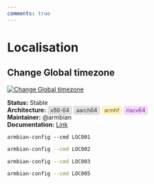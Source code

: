 ```yaml
---
comments: true
---
```


# Localisation

## Change Global timezone


<!--- section image START from tools/include/images/LOC001.png --->
[![Change Global timezone](/images/LOC001.png)](#)
<!--- section image STOP from tools/include/images/LOC001.png --->

__Status:__ Stable  
__Architecture:__ <span style="background-color:#e0e0e0; color:#333333; padding:3px 6px; border-radius:4px; font-size:90%;">x86-64</span> <span style="background-color:#e0e0e0; color:#333333; padding:3px 6px; border-radius:4px; font-size:90%;">aarch64</span> <span style="background-color:#fff3bf; color:#7c4d00; padding:3px 6px; border-radius:4px; font-size:90%;">armhf</span> <span style="background-color:#f3d9fa; color:#6a1b9a; padding:3px 6px; border-radius:4px; font-size:90%;">riscv64</span>  
__Maintainer:__ @armbian  
__Documentation:__ [Link](https://forum.armbian.com/)  

~~~ custombash
armbian-config --cmd LOC001
~~~


~~~ bash title="Change Locales reconfigure the language and character set:"
armbian-config --cmd LOC002
~~~


~~~ bash title="Change Keyboard layout:"
armbian-config --cmd LOC003
~~~


~~~ bash title="Change System Hostname:"
armbian-config --cmd LOC005
~~~




